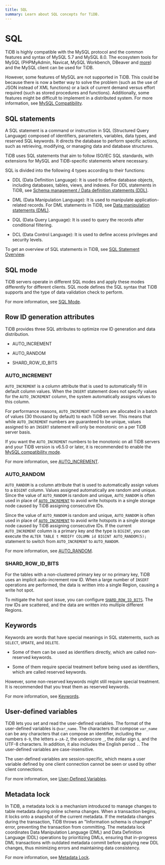 ```yaml
---
title: SQL
summary: Learn about SQL concepts for TiDB.
---
```


# SQL

TiDB is highly compatible with the MySQL protocol and the common features and syntax of MySQL 5.7 and MySQL 8.0. The ecosystem tools for MySQL (PHPMyAdmin, Navicat, MySQL Workbench, DBeaver and [more](https://docs.pingcap.com/tidb/v7.2/dev-guide-third-party-support#gui)) and the MySQL client can be used for TiDB.

However, some features of MySQL are not supported in TiDB. This could be because there is now a better way to solve the problem (such as the use of JSON instead of XML functions) or a lack of current demand versus effort required (such as stored procedures and functions). Additionally, some features might be difficult to implement in a distributed system. For more information, see [MySQL Compatibility](/mysql-compatibility.md).

## SQL statements

A SQL statement is a command or instruction in SQL (Structured Query Language) composed of identifiers, parameters, variables, data types, and reserved SQL keywords. It directs the database to perform specific actions, such as retrieving, modifying, or managing data and database structures.

TiDB uses SQL statements that aim to follow ISO/IEC SQL standards, with extensions for MySQL and TiDB-specific statements where necessary.

SQL is divided into the following 4 types according to their functions:

- DDL (Data Definition Language): It is used to define database objects, including databases, tables, views, and indexes. For DDL statements in TiDB, see [Schema management / Data definition statements (DDL)](/sql-statements/sql-statement-overview.md#schema-management--data-definition-statements-ddl).

- DML (Data Manipulation Language): It is used to manipulate application-related records. For DML statements in TiDB, see [Data manipulation statements (DML)](/sql-statements/sql-statement-overview.md#data-manipulation-statements-dml).

- DQL (Data Query Language): It is used to query the records after conditional filtering.

- DCL (Data Control Language): It is used to define access privileges and security levels.

To get an overview of SQL statements in TiDB, see [SQL Statement Overview](https://docs.pingcap.com/tidbcloud/sql-statement-overview).

## SQL mode

TiDB servers operate in different SQL modes and apply these modes differently for different clients. SQL mode defines the SQL syntax that TiDB supports and the type of data validation check to perform.

For more information, see [SQL Mode](https://docs.pingcap.com/tidbcloud/sql-mode).

## Row ID generation attributes

TiDB provides three SQL attributes to optimize row ID generation and data distribution.

- AUTO_INCREMENT

- AUTO_RANDOM

- SHARD_ROW_ID_BITS

### AUTO_INCREMENT

`AUTO_INCREMENT` is a column attribute that is used to automatically fill in default column values. When the `INSERT` statement does not specify values for the `AUTO_INCREMENT` column, the system automatically assigns values to this column.

For performance reasons, `AUTO_INCREMENT` numbers are allocated in a batch of values (30 thousand by default) to each TiDB server. This means that while `AUTO_INCREMENT` numbers are guaranteed to be unique, values assigned to an `INSERT` statement will only be monotonic on a per TiDB server basis.

If you want the `AUTO_INCREMENT` numbers to be monotonic on all TiDB servers and your TiDB version is v6.5.0 or later, it is recommended to enable the [MySQL compatibility mode](/auto-increment.md#mysql-compatibility-mode).

For more information, see [AUTO_INCREMENT](https://docs.pingcap.com/tidbcloud/auto-increment).

### AUTO_RANDOM

`AUTO_RANDOM` is a column attribute that is used to automatically assign values to a `BIGINT` column. Values assigned automatically are random and unique. Since the value of `AUTO_RANDOM` is random and unique, `AUTO_RANDOM` is often used in place of [`AUTO_INCREMENT`](https://docs.pingcap.com/tidbcloud/auto-increment) to avoid write hotspots in a single storage node caused by TiDB assigning consecutive IDs.

Since the value of `AUTO_RANDOM` is random and unique, `AUTO_RANDOM` is often used in place of [`AUTO_INCREMENT`](https://docs.pingcap.com/tidbcloud/auto-increment) to avoid write hotspots in a single storage node caused by TiDB assigning consecutive IDs. If the current `AUTO_INCREMENT` column is a primary key and the type is `BIGINT`, you can execute the `ALTER TABLE t MODIFY COLUMN id BIGINT AUTO_RANDOM(5);` statement to switch from `AUTO_INCREMENT` to `AUTO_RANDOM`.

For more information, see [AUTO_RANDOM](https://docs.pingcap.com/tidbcloud/auto-random).

### SHARD_ROW_ID_BITS

For the tables with a non-clustered primary key or no primary key, TiDB uses an implicit auto-increment row ID. When a large number of `INSERT` operations are performed, the data is written into a single Region, causing a write hot spot.

To mitigate the hot spot issue, you can configure [`SHARD_ROW_ID_BITS`](https://docs.pingcap.com/tidbcloud/shard-row-id-bits). The row IDs are scattered, and the data are written into multiple different Regions.

## Keywords

Keywords are words that have special meanings in SQL statements, such as `SELECT`, `UPDATE`, and `DELETE`.

- Some of them can be used as identifiers directly, which are called non-reserved keywords.

- Some of them require special treatment before being used as identifiers, which are called reserved keywords.

However, some non-reserved keywords might still require special treatment. It is recommended that you treat them as reserved keywords.

For more information, see [Keywords](https://docs.pingcap.com/tidbcloud/keywords).

## User-defined variables

TiDB lets you set and read the user-defined variables. The format of the user-defined variables is `@var_name`. The characters that compose `var_name` can be any characters that can compose an identifier, including the numbers `0-9`, the letters `a-zA-Z`, the underscore `_`, the dollar sign `$`, and the UTF-8 characters. In addition, it also includes the English period `.`. The user-defined variables are case-insensitive.

The user-defined variables are session-specific, which means a user variable defined by one client connection cannot be seen or used by other client connections.

For more information, see [User-Defined Variables](https://docs.pingcap.com/tidbcloud/user-defined-variables).

## Metadata lock

In TiDB, a metadata lock is a mechanism introduced to manage changes to table metadata during online schema changes. When a transaction begins, it locks onto a snapshot of the current metadata. If the metadata changes during the transaction, TiDB throws an "Information schema is changed" error, preventing the transaction from committing. The metadata lock coordinates Data Manipulation Language (DML) and Data Definition Language (DDL) operations by prioritizing DMLs, ensuring that in-progress DML transactions with outdated metadata commit before applying new DDL changes, thus minimizing errors and maintaining data consistency.

For more information, see [Metadata Lock](https://docs.pingcap.com/tidbcloud/metadata-lock).